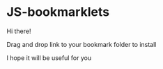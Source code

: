 # JS-bookmarklets
<p>Hi there!</p>
<p>Drag and drop link to your bookmark folder to install</p>
<p>I hope it will be useful for you</p>



